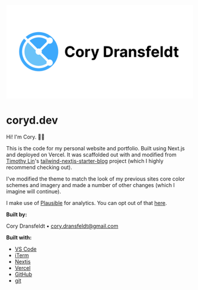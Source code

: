 ![Cory Dransfeldt](/public/static/images/twitter-card.png)

# coryd.dev

Hi! I'm Cory. 👋🏻

This is the code for my personal website and portfolio. Built using Next.js and deployed on Vercel. It was scaffolded out with and modified from [Timothy Lin](https://github.com/timlrx)'s [tailwind-nextjs-starter-blog](https://github.com/timlrx/tailwind-nextjs-starter-blog) project (which I highly recommend checking out).

I've modified the theme to match the look of my previous sites core color schemes and imagery and made a number of other changes (which I imagine will continue).

I make use of [Plausible](https://plausible.io) for analytics. You can opt out of that [here](https://coryd.dev/static/analytics.html).

**Built by:**

Cory Dransfeldt • [cory.dransfeldt@gmail.com](mailto:cory.dransfeldt@gmail.com)

**Built with:**

-   [VS Code](https://code.visualstudio.com)
-   [iTerm](https://iterm2.com)
-   [Nextjs](https://nextjs.org)
-   [Vercel](https://vercel.com)
-   [GitHub](https://github.com)
-   [git](https://git-scm.com)
